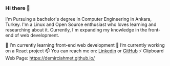 ### Hi there 👋
I'm Pursuing a bachelor's degree in Computer Engineering in Ankara, Turkey. I'm a Linux and Open Source enthusiast who loves learning and researching about it. Currently, I'm expanding my knowledge in the front-end of web development.


🌱 I’m currently learning front-end web development
🔭 I’m currently working on a React project
📫 You can reach me on: [Linkedin](https://www.linkedin.com/in/ahmet-kaan-demirci-87bb64219/) or [GitHub](github.com/demirciAhmet)
⚡ Clipboard Web Page: https://demirciahmet.github.io/

<!--
**demirciAhmet/demirciAhmet** is a ✨ _special_ ✨ repository because its `README.md` (this file) appears on your GitHub profile.

Here are some ideas to get you started:

- 🔭 I’m currently working on ...
- 🌱 I’m currently learning ...
- 👯 I’m looking to collaborate on ...
- 🤔 I’m looking for help with ...
- 💬 Ask me about ...
- 📫 How to reach me: ...
- 😄 Pronouns: ...
- ⚡ Fun fact: ...
-->

